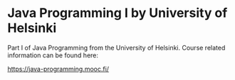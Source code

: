 # Java Programming I by University of Helsinki
Part I of Java Programming from the University of Helsinki. Course related information can be found here:

https://java-programming.mooc.fi/
